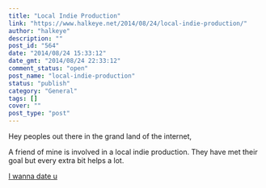 ```yaml
---
title: "Local Indie Production"
link: "https://www.halkeye.net/2014/08/24/local-indie-production/"
author: "halkeye"
description: ""
post_id: "564"
date: "2014/08/24 15:33:12"
date_gmt: "2014/08/24 22:33:12"
comment_status: "open"
post_name: "local-indie-production"
status: "publish"
category: "General"
tags: []
cover: ""
post_type: "post"
---
```


Hey peoples out there in the grand land of the internet,

A friend of mine is involved in a local indie production. They have met their goal but every extra bit helps a lot.



[I wanna date u](https://www.indiegogo.com/projects/i-wanna-date-u-the-movie/x/219183#home)